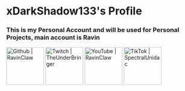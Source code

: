# xDarkShadow133's Profile


### This is my Personal Account and will be used for Personal Projects, main account is Ravin
<img src="https://avatars.githubusercontent.com/u/87692753?v=4" alt="Github | RavinClaw" width="100" height="100" /> <img src="https://static-cdn.jtvnw.net/jtv_user_pictures/030b5e18-248d-4ffd-94f4-01e6bde70d0b-profile_image-70x70.png" alt="Twitch | TheUnderBringer" width="100" height="100" /> <img src="https://yt3.googleusercontent.com/VuzveYmKxfZ3MwRNunzTRA0lKDK8hjWTI1kQNI1S5QLjhjeoETJd1auMK3WbzbSbHKk-N4OEhiM=s176-c-k-c0x00ffffff-no-rj" alt="YouTube | RavinClaw" width="100" height="100" /> <img src="https://p16-sign-useast2a.tiktokcdn.com/tos-useast2a-avt-0068-euttp/83309e5e21de204637d107ab8c87b9f9~c5_100x100.jpeg?lk3s=a5d48078&x-expires=1715302800&x-signature=lhTRV%2FXBe4Kio4SWG4nG0h1CmMQ%3D" alt="TikTok | SpectralUnidac" width="100" height="100" />
<!--- I am xDarkShadow133 if you are reading this you have decided to dive deeper into my profile, first things let me thank you for being interested in me and my repos. Now if you continue to read let me tell you this... I am a coder and I want ot go to college for coding specificly practical coding, ai coding and games development. This account is also my personal account and my main account is RavinClaw, I am a VTuber on twitch. anyways thanks for reading my message! enjoy my repos --->

